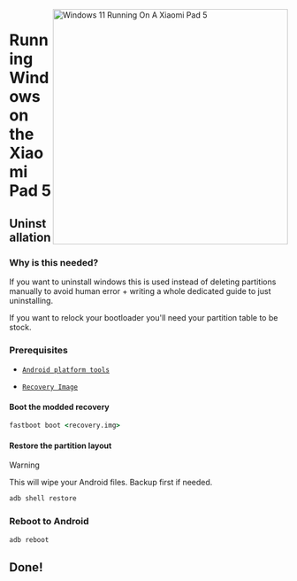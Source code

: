 <img align="right" src="https://raw.githubusercontent.com/erdilS/Port-Windows-11-Xiaomi-Pad-5/main/nabu.png" width="425" alt="Windows 11 Running On A Xiaomi Pad 5">

# Running Windows on the Xiaomi Pad 5

## Uninstallation

### Why is this needed?

If you want to uninstall windows this is used instead of deleting partitions manually to avoid human error + writing a whole dedicated guide to just uninstalling.

If you want to relock your bootloader you'll need your partition table to be stock.

### Prerequisites

- [```Android platform tools```](https://developer.android.com/studio/releases/platform-tools)
  
- [```Recovery Image```](https://github.com/erdilS/Port-Windows-11-Xiaomi-Pad-5/releases/download/1.0/recovery.img)

#### Boot the modded recovery
```cmd
fastboot boot <recovery.img>
```

#### Restore the partition layout
> [!Warning]
> This will wipe your Android files. Backup first if needed.
```cmd
adb shell restore
```

### Reboot to Android 
```cmd
adb reboot 
```
## Done!
